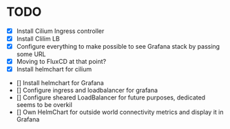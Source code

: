 # TODO
- [x] Install Cilium Ingress controller
- [x] Install Clilim LB
- [x] Configure everything to make possible to see Grafana stack by passing some URL
- [x] Moving to FluxCD at that point?
- [x] Install helmchart for cilium
- [] Install helmchart for Grafana
- [] Configure ingress and loadbalancer for grafana 
- [] Configure sheared LoadBalancer for future purposes, dedicated seems to be overkil
- [] Own HelmChart for outside world connectivity metrics and display it in Grafana
